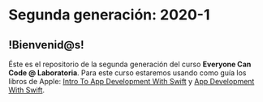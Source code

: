 # Segunda generación: 2020-1

## !Bienvenid@s! 
Éste es el repositorio de la segunda generación del curso **Everyone Can Code @ Laboratoria**. Para este curso estaremos usando como guía los libros de Apple: [Intro To App Development With Swift](https://books.apple.com/us/book/intro-to-app-development-with-swift/id1118575552?ign-mpt=uo%3D2) y [App Development With Swift](https://books.apple.com/us/book/app-development-with-swift/id1219117996).
